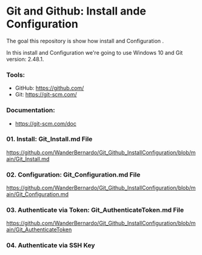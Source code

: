 # Git and Github: Install ande Configuration
The goal this repository is show how install and Configuration .

In this install and Configuration we're going to use Windows 10 and Git version: 2.48.1.

### Tools:

- GitHub: https://github.com/
- Git: https://git-scm.com/

### Documentation:

- https://git-scm.com/doc

### 01. Install: Git_Install.md File

https://github.com/WanderBernardo/Git_Github_InstallConfiguration/blob/main/Git_Install.md

### 02. Configuration: Git_Configuration.md File

https://github.com/WanderBernardo/Git_Github_InstallConfiguration/blob/main/Git_Configuration.md

### 03. Authenticate via Token: Git_AuthenticateToken.md File

https://github.com/WanderBernardo/Git_Github_InstallConfiguration/blob/main/Git_AuthenticateToken

### 04. Authenticate via SSH Key

